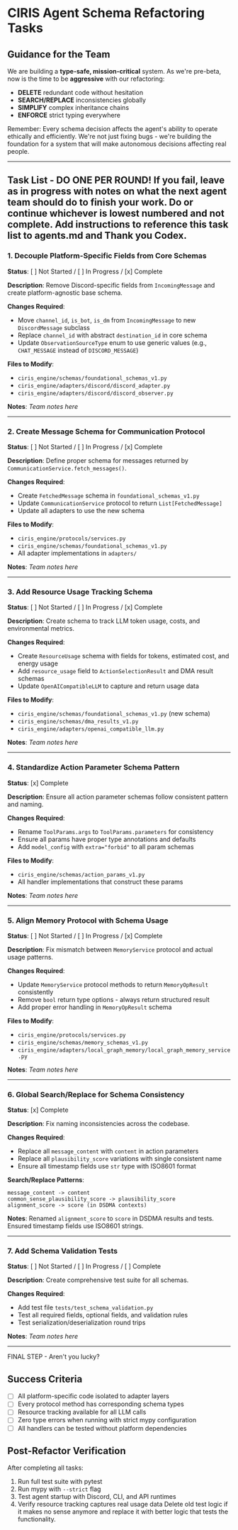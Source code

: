 # CIRIS Agent Schema Refactoring Tasks

## Guidance for the Team

We are building a **type-safe, mission-critical** system. As we're pre-beta, now is the time to be **aggressive** with our refactoring:

- **DELETE** redundant code without hesitation
- **SEARCH/REPLACE** inconsistencies globally
- **SIMPLIFY** complex inheritance chains
- **ENFORCE** strict typing everywhere

Remember: Every schema decision affects the agent's ability to operate ethically and efficiently. We're not just fixing bugs - we're building the foundation for a system that will make autonomous decisions affecting real people.

---

## Task List - DO ONE PER ROUND! If you fail, leave as in progress with notes on what the next agent team should do to finish your work. Do or continue whichever is lowest numbered and not complete. Add instructions to reference this task list to agents.md and Thank you Codex.

### 1. Decouple Platform-Specific Fields from Core Schemas

**Status**: [ ] Not Started / [ ] In Progress / [x] Complete

**Description**: Remove Discord-specific fields from `IncomingMessage` and create platform-agnostic base schema.

**Changes Required**:
- Move `channel_id`, `is_bot`, `is_dm` from `IncomingMessage` to new `DiscordMessage` subclass
- Replace `channel_id` with abstract `destination_id` in core schema
- Update `ObservationSourceType` enum to use generic values (e.g., `CHAT_MESSAGE` instead of `DISCORD_MESSAGE`)

**Files to Modify**:
- `ciris_engine/schemas/foundational_schemas_v1.py`
- `ciris_engine/adapters/discord/discord_adapter.py`
- `ciris_engine/adapters/discord/discord_observer.py`

**Notes**:
_Team notes here_

---

### 2. Create Message Schema for Communication Protocol

**Status**: [ ] Not Started / [ ] In Progress / [x] Complete

**Description**: Define proper schema for messages returned by `CommunicationService.fetch_messages()`.

**Changes Required**:
- Create `FetchedMessage` schema in `foundational_schemas_v1.py`
- Update `CommunicationService` protocol to return `List[FetchedMessage]`
- Update all adapters to use the new schema

**Files to Modify**:
- `ciris_engine/protocols/services.py`
- `ciris_engine/schemas/foundational_schemas_v1.py`
- All adapter implementations in `adapters/`

**Notes**:
_Team notes here_

---

### 3. Add Resource Usage Tracking Schema

**Status**: [ ] Not Started / [ ] In Progress / [x] Complete

**Description**: Create schema to track LLM token usage, costs, and environmental metrics.

**Changes Required**:
- Create `ResourceUsage` schema with fields for tokens, estimated cost, and energy usage
- Add `resource_usage` field to `ActionSelectionResult` and DMA result schemas
- Update `OpenAICompatibleLLM` to capture and return usage data

**Files to Modify**:
- `ciris_engine/schemas/foundational_schemas_v1.py` (new schema)
- `ciris_engine/schemas/dma_results_v1.py`
- `ciris_engine/adapters/openai_compatible_llm.py`

**Notes**:
_Team notes here_

---

### 4. Standardize Action Parameter Schema Pattern

**Status**: [x] Complete

**Description**: Ensure all action parameter schemas follow consistent pattern and naming.

**Changes Required**:
- Rename `ToolParams.args` to `ToolParams.parameters` for consistency
- Ensure all params have proper type annotations and defaults
- Add `model_config` with `extra="forbid"` to all param schemas

**Files to Modify**:
- `ciris_engine/schemas/action_params_v1.py`
- All handler implementations that construct these params

**Notes**:
_Team notes here_

---

### 5. Align Memory Protocol with Schema Usage

**Status**: [ ] Not Started / [ ] In Progress / [x] Complete

**Description**: Fix mismatch between `MemoryService` protocol and actual usage patterns.

**Changes Required**:
- Update `MemoryService` protocol methods to return `MemoryOpResult` consistently
- Remove `bool` return type options - always return structured result
- Add proper error handling in `MemoryOpResult` schema

**Files to Modify**:
- `ciris_engine/protocols/services.py`
- `ciris_engine/schemas/memory_schemas_v1.py`
- `ciris_engine/adapters/local_graph_memory/local_graph_memory_service.py`

**Notes**:
_Team notes here_

---

### 6. Global Search/Replace for Schema Consistency

**Status**: [x] Complete

**Description**: Fix naming inconsistencies across the codebase.

**Changes Required**:
- Replace all `message_content` with `content` in action parameters
- Replace all `plausibility_score` variations with single consistent name
- Ensure all timestamp fields use `str` type with ISO8601 format

**Search/Replace Patterns**:
```
message_content -> content
common_sense_plausibility_score -> plausibility_score
alignment_score -> score (in DSDMA contexts)
```

**Notes**:
Renamed `alignment_score` to `score` in DSDMA results and tests.
Ensured timestamp fields use ISO8601 strings.

---

### 7. Add Schema Validation Tests

**Status**: [ ] Not Started / [ ] In Progress / [ ] Complete

**Description**: Create comprehensive test suite for all schemas.

**Changes Required**:
- Add test file `tests/test_schema_validation.py`
- Test all required fields, optional fields, and validation rules
- Test serialization/deserialization round trips

**Notes**:
_Team notes here_

---
FINAL STEP - Aren't you lucky?
## Success Criteria

- [ ] All platform-specific code isolated to adapter layers
- [ ] Every protocol method has corresponding schema types
- [ ] Resource tracking available for all LLM calls
- [ ] Zero type errors when running with strict mypy configuration
- [ ] All handlers can be tested without platform dependencies

## Post-Refactor Verification

After completing all tasks:
1. Run full test suite with pytest
2. Run mypy with `--strict` flag
3. Test agent startup with Discord, CLI, and API runtimes
4. Verify resource tracking captures real usage data
Delete old test logic if it makes no sense anymore and replace it with better logic that tests the functionality.

